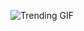 ![Trending GIF](https://media0.giphy.com/media/v1.Y2lkPThiYjIxNzcyaHNuYWJmZmQwbW1tb2t4eXR3YXBpenljZG1xZTMwNGF4dDhxc3dqbCZlcD12MV9naWZzX3NlYXJjaCZjdD1n/NHUONhmbo448/giphy.gif)
